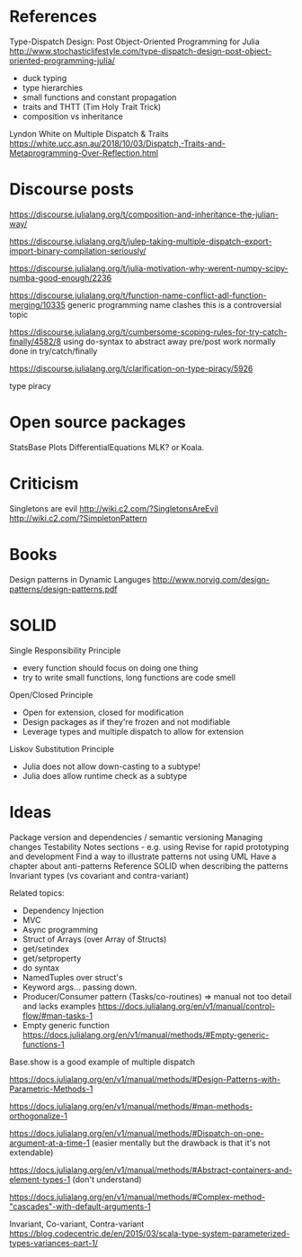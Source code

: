 # References

Type-Dispatch Design: Post Object-Oriented Programming for Julia
http://www.stochasticlifestyle.com/type-dispatch-design-post-object-oriented-programming-julia/
- duck typing
- type hierarchies
- small functions and constant propagation
- traits and THTT (Tim Holy Trait Trick)
- composition vs inheritance

Lyndon White on Multiple Dispatch & Traits
https://white.ucc.asn.au/2018/10/03/Dispatch,-Traits-and-Metaprogramming-Over-Reflection.html

# Discourse posts

https://discourse.julialang.org/t/composition-and-inheritance-the-julian-way/

https://discourse.julialang.org/t/julep-taking-multiple-dispatch-export-import-binary-compilation-seriously/

https://discourse.julialang.org/t/julia-motivation-why-werent-numpy-scipy-numba-good-enough/2236

https://discourse.julialang.org/t/function-name-conflict-adl-function-merging/10335
generic programming name clashes
this is a controversial topic

https://discourse.julialang.org/t/cumbersome-scoping-rules-for-try-catch-finally/4582/8
using do-syntax to abstract away pre/post work normally done in try/catch/finally

https://discourse.julialang.org/t/clarification-on-type-piracy/5926

type piracy

# Open source packages

StatsBase
Plots
DifferentialEquations
MLK? or Koala.

# Criticism

Singletons are evil
http://wiki.c2.com/?SingletonsAreEvil
http://wiki.c2.com/?SimpletonPattern

# Books

Design patterns in Dynamic Languges
http://www.norvig.com/design-patterns/design-patterns.pdf

# SOLID

Single Responsibility Principle
- every function should focus on doing one thing
- try to write small functions, long functions are code smell

Open/Closed Principle
- Open for extension, closed for modification
- Design packages as if they're frozen and not modifiable
- Leverage types and multiple dispatch to allow for extension

Liskov Substitution Principle
- Julia does not allow down-casting to a subtype!
- Julia does allow runtime check as a subtype

# Ideas

Package version and dependencies / semantic versioning
Managing changes
Testability
Notes sections - e.g. using Revise for rapid prototyping and development
Find a way to illustrate patterns not using UML
Have a chapter about anti-patterns
Reference SOLID when describing the patterns
Invariant types (vs covariant and contra-variant)

Related topics: 
- Dependency Injection
- MVC
- Async programming 
- Struct of Arrays (over Array of Structs)
- get/setindex 
- get/setproperty
- do syntax
- NamedTuples over struct's
- Keyword args... passing down.
- Producer/Consumer pattern (Tasks/co-routines) => manual not too detail and lacks examples https://docs.julialang.org/en/v1/manual/control-flow/#man-tasks-1
- Empty generic function https://docs.julialang.org/en/v1/manual/methods/#Empty-generic-functions-1

Base.show is a good example of multiple dispatch

https://docs.julialang.org/en/v1/manual/methods/#Design-Patterns-with-Parametric-Methods-1

https://docs.julialang.org/en/v1/manual/methods/#man-methods-orthogonalize-1

https://docs.julialang.org/en/v1/manual/methods/#Dispatch-on-one-argument-at-a-time-1 (easier mentally but the drawback is that it's not extendable)

https://docs.julialang.org/en/v1/manual/methods/#Abstract-containers-and-element-types-1 (don't understand)

https://docs.julialang.org/en/v1/manual/methods/#Complex-method-"cascades"-with-default-arguments-1

Invariant, Co-variant, Contra-variant
https://blog.codecentric.de/en/2015/03/scala-type-system-parameterized-types-variances-part-1/
